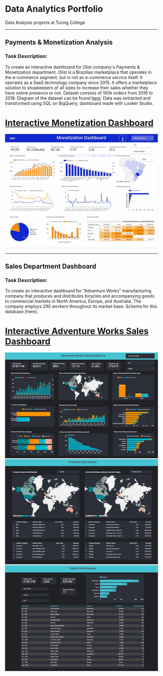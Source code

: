 # Data Analytics Portfolio
Data Analysis projects at Turing College

___________________________________________________________________________________

## Payments & Monetization Analysis

### Task Description:
To create an interactive dashboard for Olist company's Payments & Monetization department. Olist is a Brazilian marketplace that operates in the e-commerce segment, but is not an e-commerce service itself. It operates as a SaaS technology company since 2015. It offers a marketplace solution to shopkeepers of all sizes to increase their sales whether they have online presence or not. Dataset consists of 100k orders from 2016 to 2018. Diagram of the dataset can be found [here](https://github.com/AstaPrismontiene/Data_Analytics_Portfolio/blob/main/olist_diagram_of_dataset.png). 
Data was extracted and transformed using SQL on BigQuery, dashboard made with Looker Studio.

# [Interactive Monetization Dashboard](https://lookerstudio.google.com/reporting/9dc19e0d-139c-4bc2-972b-08b3a961c8f7/page/tEnnC/edit)

![](https://github.com/AstaPrismontiene/Data_Analytics_Portfolio/blob/main/monetization_dashboard.jpg)


___________________________________________________________________________________

## Sales Department Dashboard
### Task Description:
To create an interactive dashboard for "Adventure Works" manufacturing company that produces and distributes bicycles and accompanying goods to commercial markets in North America, Europe, and Australia. The company employs 290 workers throughout its market base. Schema for this database [here].

# [Interactive Adventure Works Sales Dashboard](https://lookerstudio.google.com/reporting/e123f61f-d41a-455e-aa56-885ac9014277/page/UiZID)

![](https://github.com/AstaPrismontiene/Data_Analytics_Portfolio/blob/main/AdventureWorks_sales_dashboard1.jpg)
![](https://github.com/AstaPrismontiene/Data_Analytics_Portfolio/blob/main/AdventureWorks_sales_dashboard2.jpg)
![](https://github.com/AstaPrismontiene/Data_Analytics_Portfolio/blob/main/AdventureWorks_sales_dashboard3.jpg)
